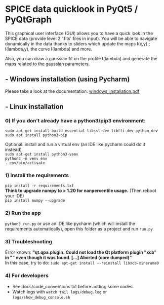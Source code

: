 # SPICE data quicklook in PyQt5 / PyQtGraph

This graphical user interface (GUI) allows you to have a quick look in the SPICE data (provide level 2 '.fits' files in input). You will be able to navigate dynamically in the data thanks to sliders which update the maps I(x,y) ; I(lambda,y), the curve I(lambda) and more.

Also, you can draw a gaussian fit on the profile I(lambda) and generate the maps related to the gaussian parameters.

## - Windows installation (using Pycharm)

Please take a look at the documentation: [windows_installation.pdf](doc/windows_installation.pdf)

## - Linux installation

### 0) If you don't already have a python3/pip3 environment:

`sudo apt-get install build-essential libssl-dev libffi-dev python-dev`  
`sudo apt install python3-pip`  

Optional: install and run a virtual env (an IDE like pycharm could do it instead)   
`sudo apt-get install python3-venv`  
`python3 -m venv env`  
`. env/bin/activate`  

### 1) Install the requirements  
`pip install -r requirements.txt`  
**Think to upgrade numpy to > 1.20 for nanpercentile usage.** (Then reboot your IDE)  
`pip install numpy --upgrade`

### 2) Run the app  
`python3 run.py` or use an IDE like pycharm (which will install the requirements automatically), open this folder as a project and run `run.py`

### 3) Troubleshooting
Error known: **"qt.qpa.plugin: Could not load the Qt platform plugin "xcb" in "" even though it was found. [...] Aborted (core dumped)"**  
In this case, try to do: `sudo apt-get install --reinstall libxcb-xinerama0`

### 4) For developers
- See docs/code_conventions.txt before adding some codes  
- Watch logs with `watch tail logs/debug.log` or `logs/show_debug_console.sh`  
